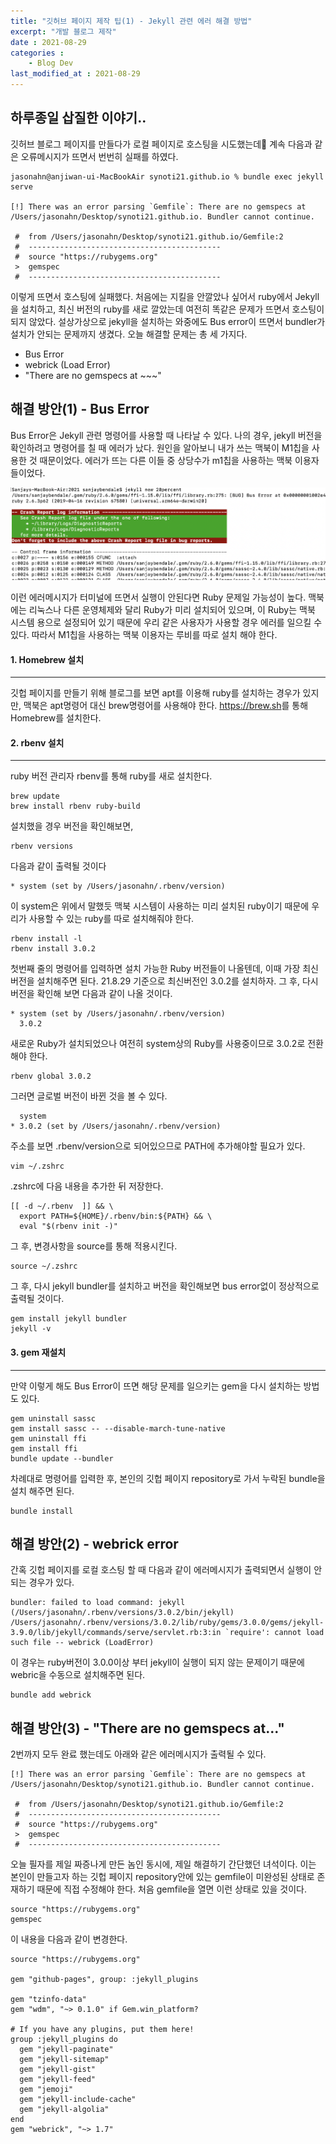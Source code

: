 ```yaml
---
title: "깃허브 페이지 제작 팁(1) - Jekyll 관련 에러 해결 방법"
excerpt: "개발 블로그 제작"
date : 2021-08-29
categories :
    - Blog Dev
last_modified_at : 2021-08-29
---
```

## 하루종일 삽질한 이야기..
깃허브 블로그 페이지를 만들다가 로컬 페이지로 호스팅을 시도했는데 계속 다음과 같은 오류메시지가 뜨면서 번번히 실패를 하였다.
~~~shell
jasonahn@anjiwan-ui-MacBookAir synoti21.github.io % bundle exec jekyll serve

[!] There was an error parsing `Gemfile`: There are no gemspecs at /Users/jasonahn/Desktop/synoti21.github.io. Bundler cannot continue.

 #  from /Users/jasonahn/Desktop/synoti21.github.io/Gemfile:2
 #  -------------------------------------------
 #  source "https://rubygems.org"
 >  gemspec
 #  -------------------------------------------
 ~~~
 이렇게 뜨면서 호스팅에 실패했다. 처음에는 지킬을 안깔았나 싶어서 ruby에서 Jekyll을 설치하고, 최신 버전의 ruby를 새로 깔았는데 여전히 똑같은 문제가 뜨면서 호스팅이 되지 않았다.
 설상가상으로 jekyll을 설치하는 와중에도 Bus error이 뜨면서 bundler가 설치가 안되는 문제까지 생겼다. 오늘 해결할 문제는 총 세 가지다.
 * Bus Error 
 * webrick (Load Error)
 * "There are no gemspecs at ~~~"
 

## 해결 방안(1) - Bus Error


 Bus Error은 Jekyll 관련 명령어를 사용할 때 나타날 수 있다. 나의 경우, jekyll 버전을
 확인하려고 명령어를 칠 때 에러가 났다. 
 원인을 알아보니 내가 쓰는 맥북이 M1칩을 사용한 것 때문이었다. 에러가 뜨는 다른 이들 중 상당수가 m1칩을 사용하는 맥북 이용자들이었다. 


![](/assets/images/crash.png)


이런 에러메시지가 터미널에 뜨면서 실행이 안된다면 Ruby 문제일 가능성이 높다. 맥북에는 리눅스나
다른 운영체제와 달리 Ruby가 미리 설치되어 있으며, 이 Ruby는 맥북 시스템 용으로 설정되어 있기 때문에 우리 같은 사용자가 사용할 경우 에러를 일으킬 수 있다. 따라서 M1칩을 사용하는 맥북 이용자는 루비를 따로 설치 해야 한다.

#### 1. Homebrew 설치
****
깃헙 페이지를 만들기 위해 블로그를 보면 apt를 이용해 ruby를 설치하는 경우가 있지만, 맥북은 apt명령어 대신 brew명령어를 사용해야 한다. <https://brew.sh>를 통해 Homebrew를 설치한다.

#### 2. rbenv 설치
****
ruby 버전 관리자 rbenv를 통해 ruby를 새로 설치한다. 
~~~shell
brew update
brew install rbenv ruby-build
~~~
설치했을 경우 버전을 확인해보면,
~~~shell
rbenv versions
~~~
다음과 같이 출력될 것이다
~~~shell
* system (set by /Users/jasonahn/.rbenv/version)
~~~
이 system은 위에서 말했듯 맥북 시스템이 사용하는 미리 설치된 ruby이기 때문에 우리가 사용할 수 있는 ruby를 따로 설치해줘야 한다.
~~~shell
rbenv install -l
rbenv install 3.0.2
~~~
첫번째 줄의 명령어를 입력하면 설치 가능한 Ruby 버전들이 나올텐데, 이때 가장 최신버전을 설치해주면 된다. 21.8.29 기준으로 최신버전인 3.0.2를 설치하자.
그 후, 다시 버전을 확인해 보면 다음과 같이 나올 것이다.
~~~shell
* system (set by /Users/jasonahn/.rbenv/version)
  3.0.2 
~~~
새로운 Ruby가 설치되었으나 여전히 system상의 Ruby를 사용중이므로 3.0.2로 전환해야 한다.
~~~shell
rbenv global 3.0.2
~~~
그러면 글로벌 버전이 바뀐 것을 볼 수 있다.
~~~shell
  system
* 3.0.2 (set by /Users/jasonahn/.rbenv/version)
~~~~
주소를 보면 .rbenv/version으로 되어있으므로 PATH에 추가해야할 필요가 있다.
~~~shell
vim ~/.zshrc
~~~
.zshrc에 다음 내용을 추가한 뒤 저장한다.
~~~shell
[[ -d ~/.rbenv  ]] && \
  export PATH=${HOME}/.rbenv/bin:${PATH} && \
  eval "$(rbenv init -)"
~~~
그 후, 변경사항을 source를 통해 적용시킨다.
~~~shell
source ~/.zshrc
~~~
그 후, 다시 jekyll bundler를 설치하고 버전을 확인해보면 bus error없이 정상적으로 출력될 것이다.
~~~
gem install jekyll bundler
jekyll -v
~~~
#### 3. gem 재설치
****
만약 이렇게 해도 Bus Error이 뜨면 해당 문제를 일으키는 gem을 다시 설치하는 방법도 있다.
~~~shell
gem uninstall sassc
gem install sassc -- --disable-march-tune-native
gem uninstall ffi
gem install ffi
bundle update --bundler
~~~
차례대로 명령어를 입력한 후, 본인의 깃헙 페이지 repository로 가서 누락된 bundle을 설치 해주면 된다.
~~~shell
bundle install
~~~

## 해결 방안(2) - webrick error
간혹 깃헙 페이지를 로컬 호스팅 할 때 다음과 같이 에러메시지가 출력되면서 실행이 안되는 경우가 있다.
~~~shell
bundler: failed to load command: jekyll (/Users/jasonahn/.rbenv/versions/3.0.2/bin/jekyll)
/Users/jasonahn/.rbenv/versions/3.0.2/lib/ruby/gems/3.0.0/gems/jekyll-3.9.0/lib/jekyll/commands/serve/servlet.rb:3:in `require': cannot load such file -- webrick (LoadError)
~~~
이 경우는 ruby버전이 3.0.0이상 부터 jekyll이 실행이 되지 않는 문제이기 때문에 webric을 수동으로 설치해주면 된다.
~~~shell
bundle add webrick
~~~

## 해결 방안(3) - "There are no gemspecs at..."
2번까지 모두 완료 했는데도 아래와 같은 에러메시지가 출력될 수 있다.
~~~shell
[!] There was an error parsing `Gemfile`: There are no gemspecs at /Users/jasonahn/Desktop/synoti21.github.io. Bundler cannot continue.

 #  from /Users/jasonahn/Desktop/synoti21.github.io/Gemfile:2
 #  -------------------------------------------
 #  source "https://rubygems.org"
 >  gemspec
 #  -------------------------------------------
~~~
오늘 필자를 제일 짜증나게 만든 놈인 동시에, 제일 해결하기 간단했던 녀석이다.
이는 본인이 만들고자 하는 깃헙 페이지 repository안에 있는 gemfile이 미완성된 상태로 존재하기 때문에 직접 수정해야 한다.
처음 gemfile을 열면 이런 상태로 있을 것이다.
~~~
source "https://rubygems.org"
gemspec
~~~
이 내용을 다음과 같이 변경한다.
~~~
source "https://rubygems.org"

gem "github-pages", group: :jekyll_plugins

gem "tzinfo-data"
gem "wdm", "~> 0.1.0" if Gem.win_platform?

# If you have any plugins, put them here!
group :jekyll_plugins do
  gem "jekyll-paginate"
  gem "jekyll-sitemap"
  gem "jekyll-gist"
  gem "jekyll-feed"
  gem "jemoji"
  gem "jekyll-include-cache"
  gem "jekyll-algolia"
end
gem "webrick", "~> 1.7"
~~~

